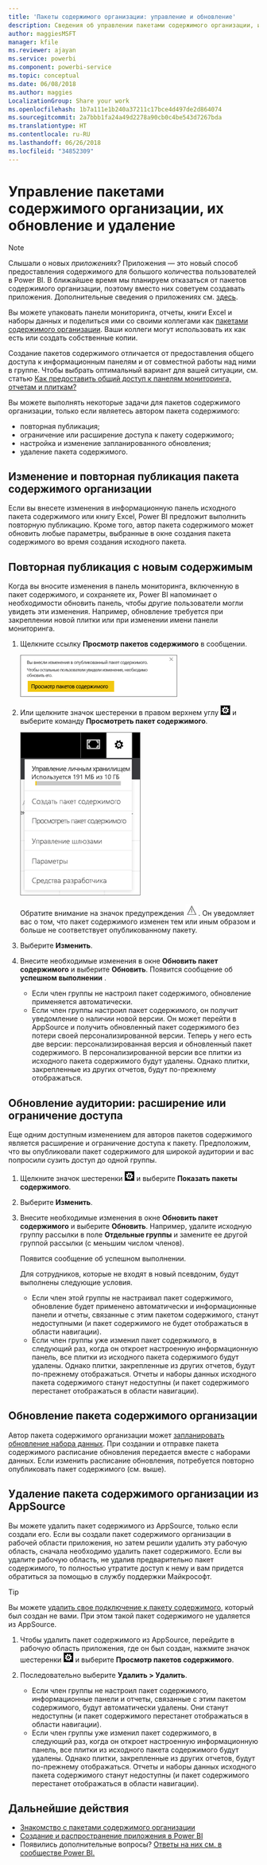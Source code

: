 ```yaml
---
title: 'Пакеты содержимого организации: управление и обновление'
description: Сведения об управлении пакетами содержимого организации, их обновлении и удалении в Power BI
author: maggiesMSFT
manager: kfile
ms.reviewer: ajayan
ms.service: powerbi
ms.component: powerbi-service
ms.topic: conceptual
ms.date: 06/08/2018
ms.author: maggies
LocalizationGroup: Share your work
ms.openlocfilehash: 1b7a111e1b240a37211c17bce4d497de2d864074
ms.sourcegitcommit: 2a7bbb1fa24a49d2278a90cb0c4be543d7267bda
ms.translationtype: HT
ms.contentlocale: ru-RU
ms.lasthandoff: 06/26/2018
ms.locfileid: "34852309"
---
```

# <a name="manage-update-and-delete-organizational-content-packs"></a>Управление пакетами содержимого организации, их обновление и удаление
> [!NOTE]
> Слышали о новых *приложениях*? Приложения — это новый способ предоставления содержимого для большого количества пользователей в Power BI. В ближайшее время мы планируем отказаться от пакетов содержимого организации, поэтому вместо них советуем создавать приложения. Дополнительные сведения о приложениях см. [здесь](service-install-use-apps.md).
> 
> 

Вы можете упаковать панели мониторинга, отчеты, книги Excel и наборы данных и поделиться ими со своими коллегами как [пакетами содержимого организации](service-organizational-content-pack-introduction.md). Ваши коллеги могут использовать их как есть или создать собственные копии.

Создание пакетов содержимого отличается от предоставления общего доступа к информационным панелям и от совместной работы над ними в группе. Чтобы выбрать оптимальный вариант для вашей ситуации, см. статью [Как предоставить общий доступ к панелям мониторинга, отчетам и плиткам?](service-how-to-collaborate-distribute-dashboards-reports.md)

Вы можете выполнять некоторые задачи для пакетов содержимого организации, только если являетесь автором пакета содержимого:

* повторная публикация;
* ограничение или расширение доступа к пакету содержимого;
* настройка и изменение запланированного обновления;
* удаление пакета содержимого.

## <a name="modify-and-re-publish-an-organizational-content-pack"></a>Изменение и повторная публикация пакета содержимого организации
Если вы внесете изменения в информационную панель исходного пакета содержимого или книгу Excel, Power BI предложит выполнить повторную публикацию. Кроме того, автор пакета содержимого может обновить любые параметры, выбранные в окне создания пакета содержимого во время создания исходного пакета. 

## <a name="republish-with-new-content"></a>Повторная публикация с новым содержимым
Когда вы вносите изменения в панель мониторинга, включенную в пакет содержимого, и сохраняете их, Power BI напоминает о необходимости обновить панель, чтобы другие пользователи могли увидеть эти изменения. Например, обновление требуется при закреплении новой плитки или при изменении имени панели мониторинга.

1. Щелкните ссылку **Просмотр пакетов содержимого** в сообщении.
   
   ![](media/service-organizational-content-pack-manage-update-delete/pbi_contpkchangesmessage.png)
2. Или щелкните значок шестеренки в правом верхнем углу ![](media/service-organizational-content-pack-manage-update-delete/cog.png) и выберите команду **Просмотреть пакет содержимого**.
   
   ![](media/service-organizational-content-pack-manage-update-delete/pbi_contpkview.png)
   
   Обратите внимание на значок предупреждения ![](media/service-organizational-content-pack-manage-update-delete/pbi_contpkwarningicon.png).  Он уведомляет вас о том, что пакет содержимого изменен тем или иным образом и больше не соответствует опубликованному пакету.
3. Выберите **Изменить**.  
4. Внесите необходимые изменения в окне **Обновить пакет содержимого** и выберите **Обновить**. Появится сообщение об **успешном выполнении** .
   
   * Если член группы не настроил пакет содержимого, обновление применяется автоматически.
   * Если член группы настроил пакет содержимого, он получит уведомление о наличии новой версии.  Он может перейти в AppSource и получить обновленный пакет содержимого без потери своей персонализированной версии.  Теперь у него есть две версии: персонализированная версия и обновленный пакет содержимого.  В персонализированной версии все плитки из исходного пакета содержимого будут удалены.  Однако плитки, закрепленные из других отчетов, будут по-прежнему отображаться.    

## <a name="update-the-audience-expand-or-restrict-access"></a>Обновление аудитории: расширение или ограничение доступа
Еще одним доступным изменением для авторов пакетов содержимого является расширение и ограничение доступа к пакету.  Предположим, что вы опубликовали пакет содержимого для широкой аудитории и вас попросили сузить доступ до одной группы.  

1. Щелкните значок шестеренки ![](media/service-organizational-content-pack-manage-update-delete/cog.png) и выберите **Показать пакеты содержимого**.
2. Выберите **Изменить**. 
3. Внесите необходимые изменения в окне **Обновить пакет содержимого** и выберите **Обновить**. Например, удалите исходную группу рассылки в поле **Отдельные группы** и замените ее другой группой рассылки (с меньшим числом членов).
   
   Появится сообщение об успешном выполнении.
   
   Для сотрудников, которые не входят в новый псевдоним, будут выполнены следующие условия.
   
   * Если член этой группы не настраивал пакет содержимого, обновление будет применено автоматически и информационные панели и отчеты, связанные с этим пакетом содержимого, станут недоступными (и пакет содержимого не будет отображаться в области навигации).
   * Если член группы уже изменил пакет содержимого, в следующий раз, когда он откроет настроенную информационную панель, все плитки из исходного пакета содержимого будут удалены.  Однако плитки, закрепленные из других отчетов, будут по-прежнему отображаться. Отчеты и наборы данных исходного пакета содержимого станут недоступны (и пакет содержимого перестанет отображаться в области навигации).   

## <a name="refresh-an-organizational-content-pack"></a>Обновление пакета содержимого организации
Автор пакета содержимого организации может [запланировать обновление набора данных](refresh-data.md).  При создании и отправке пакета содержимого расписание обновления передается вместе с наборами данных. Если изменить расписание обновления, потребуется повторно опубликовать пакет содержимого (см. выше).

## <a name="delete-an-organizational-content-pack-from-appsource"></a>Удаление пакета содержимого организации из AppSource
Вы можете удалить пакет содержимого из AppSource, только если создали его. Если вы создали пакет содержимого организации в рабочей области приложения, но затем решили удалить эту рабочую область, сначала необходимо удалить пакет содержимого. Если вы удалите рабочую область, не удалив предварительно пакет содержимого, то полностью утратите доступ к нему и вам придется обратиться за помощью в службу поддержки Майкрософт. 

> [!TIP]
> Вы можете [удалить свое подключение к пакету содержимого](service-organizational-content-pack-disconnect.md), который был создан не вами. При этом такой пакет содержимого не удаляется из AppSource.
> 
> 

1. Чтобы удалить пакет содержимого из AppSource, перейдите в рабочую область приложения, где он был создан, нажмите значок шестеренки ![](media/service-organizational-content-pack-manage-update-delete/cog.png) и выберите **Просмотр пакетов содержимого**.
2. Последовательно выберите **Удалить \> Удалить**. 
   
   * Если член группы не настроил пакет содержимого, информационные панели и отчеты, связанные с этим пакетом содержимого, будут автоматически удалены. Они станут недоступны (и пакет содержимого перестанет отображаться в области навигации).
   * Если член группы уже изменил пакет содержимого, в следующий раз, когда он откроет настроенную информационную панель, все плитки из исходного пакета содержимого будут удалены.  Однако плитки, закрепленные из других отчетов, будут по-прежнему отображаться. Отчеты и наборы данных исходного пакета содержимого станут недоступны (и пакет содержимого перестанет отображаться в области навигации).   

## <a name="next-steps"></a>Дальнейшие действия
* [Знакомство с пакетами содержимого организации](service-organizational-content-pack-introduction.md)
* [Создание и распространение приложения в Power BI](service-create-distribute-apps.md) 
* Появились дополнительные вопросы? [Ответы на них см. в сообществе Power BI.](http://community.powerbi.com/)

